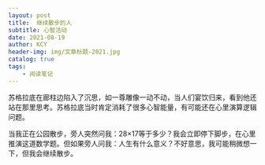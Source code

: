 ```yaml
---
layout: post
title:  继续散步的人
subtitle: 心智活动
date: 2021-08-19
author: KCY
header-img: img/文章标题-2021.jpg
catalog: true
tags:
    - 阅读笔记
---
```


苏格拉底在廊柱边陷入了沉思，如一尊雕像一动不动，当人们宴饮归来，看到他还站在那里思考。苏格拉底当时肯定消耗了很多心智能量，有可能还在心里演算逻辑问题。

当我正在公园散步，旁人突然问我：28×17等于多少？我会立即停下脚步，在心里推演这道数学题。但如果旁人问我：人生有什么意义？不好意思，我可能稍微想一下，但我会继续散步。

